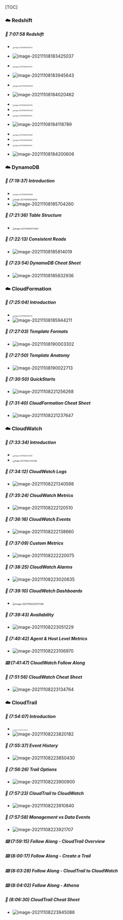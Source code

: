 [TOC]


### ☁️ Redshift

##### 🎤 7:07:58 Redshift

- <img src="https://tva1.sinaimg.cn/large/008i3skNly1gw7xa7afelj31i40rajuu.jpg" alt="image-20211108183348713" style="zoom:33%;" />
- ![image-20211108183425037](https://tva1.sinaimg.cn/large/008i3skNly1gw7xatswm1j31i00u0q8w.jpg)

- <img src="https://tva1.sinaimg.cn/large/008i3skNly1gw7xbpa6tlj31il0u0wlp.jpg" alt="image-20211108183514703" style="zoom:33%;" />

 

- ![image-20211108183945643](https://tva1.sinaimg.cn/large/008i3skNly1gw7xgejh4wj31nt0u0dk4.jpg)

- <img src="https://tva1.sinaimg.cn/large/008i3skNly1gw7xgpv2wtj31dt0u0jwe.jpg" alt="image-20211108184004629" style="zoom:33%;" />

- ![image-20211108184020462](https://tva1.sinaimg.cn/large/008i3skNly1gw7xh0azpxj31ga0u0q7n.jpg)

- <img src="https://tva1.sinaimg.cn/large/008i3skNly1gw7xhc9k3ij31e70u0adz.jpg" alt="image-20211108184039718" style="zoom:33%;" />

- <img src="https://tva1.sinaimg.cn/large/008i3skNly1gw7xhkqsryj31p60u0te7.jpg" alt="image-20211108184053794" style="zoom:33%;" />

- <img src="https://tva1.sinaimg.cn/large/008i3skNly1gw7xhtsy2fj316q0u0n10.jpg" alt="image-20211108184108327" style="zoom:33%;" />

- ![image-20211108184118789](https://tva1.sinaimg.cn/large/008i3skNly1gw7xi0bq0sj31kd0u0dlm.jpg)

- <img src="https://tva1.sinaimg.cn/large/008i3skNly1gw7xi7qsqoj31g60u00wv.jpg" alt="image-20211108184130658" style="zoom:33%;" />

- <img src="https://tva1.sinaimg.cn/large/008i3skNly1gw7xidgnx7j31950u0jv7.jpg" alt="image-20211108184139874" style="zoom:33%;" />

- <img src="https://tva1.sinaimg.cn/large/008i3skNly1gw7xijzqcjj31h60u00x8.jpg" alt="image-20211108184150557" style="zoom:33%;" />

- ![image-20211108184200606](https://tva1.sinaimg.cn/large/008i3skNly1gw7xiqn0rvj31e10u07de.jpg)



### ☁️ DynamoDB

##### 🎤 (7:19:37) Introduction

- <img src="https://tva1.sinaimg.cn/large/008i3skNly1gw7xxgelj6j31b40pg0vn.jpg" alt="image-20211108185609606" style="zoom:33%;" />
- <img src="https://tva1.sinaimg.cn/large/008i3skNly1gw7xxtmsjoj31eb0u0n0w.jpg" alt="image-20211108185630846" style="zoom:40%;" />
- ![image-20211108185704260](https://tva1.sinaimg.cn/large/008i3skNly1gw7xyep5pzj31gq0u0wkb.jpg)

##### 🎤 (7:21:36) Table Structure

- <img src="https://tva1.sinaimg.cn/large/008i3skNly1gw7xz9oaotj31330u0gpr.jpg" alt="image-20211108185753807" style="zoom:43%;" />

##### 🎤 (7:22:13) Consistent Reads

- ![image-20211108185814019](https://tva1.sinaimg.cn/large/008i3skNly1gw7xzn2i83j31gq0u0jy0.jpg)

##### 📓 (7:23:54) DynamoDB Cheat Sheet

- ![image-20211108185832936](https://tva1.sinaimg.cn/large/008i3skNly1gw7xzy9hmhj31wa0rgjze.jpg)



### ☁️ CloudFormation

##### 🎤 (7:25:04) Introduction

- <img src="https://tva1.sinaimg.cn/large/008i3skNly1gw7y0scwr6j31mg0tmdjl.jpg" alt="image-20211108185921578" style="zoom:33%;" />
- ![image-20211108185944211](https://tva1.sinaimg.cn/large/008i3skNly1gw7y16hjc2j31l60u0agz.jpg)

##### 🎤 (7:27:03) Template Formats

- ![image-20211108190003302](https://tva1.sinaimg.cn/large/008i3skNly1gw7y1id38lj31ik0u07aw.jpg)

##### 🎤 (7:27:50) Template Anatomy

- ![image-20211108190022713](https://tva1.sinaimg.cn/large/008i3skNly1gw7y1v5r7aj31ib0u0ahq.jpg)

##### 🎤 (7:30:50) QuickStarts

- ![image-20211108221256268](https://tva1.sinaimg.cn/large/008i3skNly1gw83m7blq4j31ie0u0q7w.jpg)

##### 📓 (7:31:40) CloudFormation Cheat Sheet

- ![image-20211108221237647](https://tva1.sinaimg.cn/large/008i3skNly1gw83lvxieej31fq0u0wn8.jpg)



### ☁️ CloudWatch

##### 🎤 (7:33:34) Introduction

- <img src="https://tva1.sinaimg.cn/large/008i3skNly1gw83mhk46dj31160pe40r.jpg" alt="image-20211108221312590" style="zoom:33%;" />
- <img src="https://tva1.sinaimg.cn/large/008i3skNly1gw83mnp900j31u80tq7am.jpg" alt="image-20211108221322586" style="zoom:40%;" />

##### 🎤 (7:34:12) CloudWatch Logs

- ![image-20211108221340598](https://tva1.sinaimg.cn/large/008i3skNly1gw83mz18pwj31hs0u0wna.jpg)

##### 🎤 (7:35:24) CloudWatch Metrics

- ![image-20211108222120510](https://tva1.sinaimg.cn/large/008i3skNly1gw83uy742kj31lc0u0afc.jpg)

##### 🎤 (7:36:16) CloudWatch Events

- ![image-20211108222138660](https://tva1.sinaimg.cn/large/008i3skNly1gw83v98ehtj31ga0u0td0.jpg)

##### 🎤 (7:37:09) Custom Metrics

- ![image-20211108222220075](https://tva1.sinaimg.cn/large/008i3skNly1gw83vzhdz1j31cy0u0jw3.jpg)

##### 🎤 (7:38:25) CloudWatch Alarms

- ![image-20211108223020635](https://tva1.sinaimg.cn/large/008i3skNly1gw844b2pkvj31j40u0jv5.jpg)

##### 🎤 (7:39:10) CloudWatch Dashboards

- <img src="https://tva1.sinaimg.cn/large/008i3skNly1gw844lv55kj314k0u0goq.jpg" alt="image-20211108223037348" style="zoom:50%;" />

##### 🎤 (7:39:43) Availability

- ![image-20211108223051229](https://tva1.sinaimg.cn/large/008i3skNly1gw844ultnhj31ro0titcf.jpg)

##### 🎤 (7:40:42) Agent & Host Level Metrics

- ![image-20211108223106970](https://tva1.sinaimg.cn/large/008i3skNly1gw8454fnxbj31p50u079z.jpg)

##### ⌨️ (7:41:47) CloudWatch Follow Along



##### 📓 (7:51:56) CloudWatch Cheat Sheet

- ![image-20211108223134764](https://tva1.sinaimg.cn/large/008i3skNly1gw845m3th8j31vo0t6thf.jpg)



### ☁️ CloudTrail

##### 🎤 (7:54:07) Introduction

- <img src="https://tva1.sinaimg.cn/large/008i3skNly1gw84cbyvtmj30yk0q6dhv.jpg" alt="image-20211108223803373" style="zoom:25%;" />
- ![image-20211108223820182](https://tva1.sinaimg.cn/large/008i3skNly1gw84cmu5boj31hj0u0wlf.jpg)

##### 🎤 (7:55:37) Event History

- ![image-20211108223850430](https://tva1.sinaimg.cn/large/008i3skNly1gw84d5fp9bj31m80u00z9.jpg)

##### 🎤 (7:56:26) Trail Options

- ![image-20211108223900900](https://tva1.sinaimg.cn/large/008i3skNly1gw84dbxxsfj31gw0u0432.jpg)

##### 🎤 (7:57:23) CloudTrail to CloudWatch

- ![image-20211108223910840](https://tva1.sinaimg.cn/large/008i3skNly1gw84di3b4vj31xs0s6q6g.jpg)

##### 🎤 (7:57:58) Management vs Data Events

- ![image-20211108223921707](https://tva1.sinaimg.cn/large/008i3skNly1gw84dp2gttj31iy0u0n35.jpg)

##### ⌨️ (7:59:15) Follow Along - CloudTrail Overview

##### ⌨️ (8:00:17) Follow Along - Create a Trail

##### ⌨️ (8:03:28) Follow Along - CloudTrail to CloudWatch

##### ⌨️ (8:04:02) Follow Along - Athena

##### 📓 (8:06:30) CloudTrail Cheat Sheet

- ![image-20211108223945086](https://tva1.sinaimg.cn/large/008i3skNly1gw84e3stqij31jh0u0ahq.jpg)





##### 